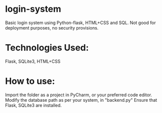 # login-system
Basic login system using Python-flask, HTML+CSS and SQL. Not good for deployment purposes, no security provisions.

# Technologies Used:
Flask, SQLite3, HTML+CSS

# How to use:
Import the folder as a project in PyCharm, or your preferred code editor. Modify the database path as per your system, in "backend.py" Ensure that Flask, SQLite3 are installed.
